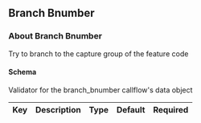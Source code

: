 ## Branch Bnumber

### About Branch Bnumber

Try to branch to the capture group of the feature code

#### Schema

Validator for the branch_bnumber callflow's data object



Key | Description | Type | Default | Required
--- | ----------- | ---- | ------- | --------



